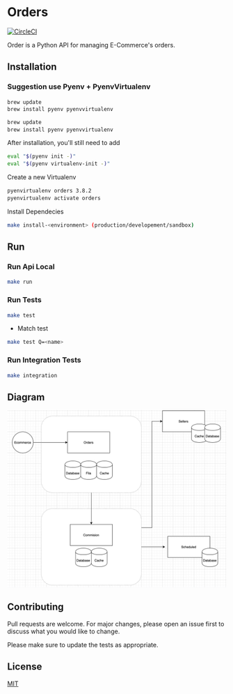 # Orders

[![CircleCI](https://circleci.com/gh/DanielBacci/orders/tree/master.svg?style=svg&circle-token=a59b7776a920babc6a4d4b263019f265d1fa5f0f)](https://circleci.com/gh/DanielBacci/orders/tree/master)

Order is a Python API for managing E-Commerce's orders.

## Installation

### Suggestion use Pyenv + PyenvVirtualenv
```
brew update
brew install pyenv pyenvvirtualenv
```

```bash
brew update
brew install pyenv pyenvvirtualenv
```

After installation, you'll still need to add
```bash
eval "$(pyenv init -)"
eval "$(pyenv virtualenv-init -)"
```

Create a new Virtualenv
```bash
pyenvirtualenv orders 3.8.2
pyenvirtualenv activate orders
```

Install Dependecies
```bash
make install-<environment> (production/developement/sandbox)
```

## Run

### Run Api Local
```bash
make run
```

### Run Tests
```bash
make test
```

* Match test
```bash
make test Q=<name>
```

### Run Integration Tests 
```bash
make integration
```

## Diagram

![Diagram](/images/diagram.png)

## Contributing
Pull requests are welcome. For major changes, please open an issue first to discuss what you would like to change.

Please make sure to update the tests as appropriate.

## License
[MIT](https://choosealicense.com/licenses/mit/)